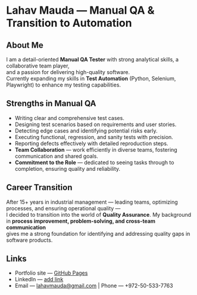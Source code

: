 # Lahav Mauda — Manual QA & Transition to Automation

## About Me
I am a detail-oriented **Manual QA Tester** with strong analytical skills, a collaborative team player,  
and a passion for delivering high-quality software.  
Currently expanding my skills in **Test Automation** (Python, Selenium, Playwright) to enhance my testing capabilities.

## Strengths in Manual QA
- Writing clear and comprehensive test cases.
- Designing test scenarios based on requirements and user stories.
- Detecting edge cases and identifying potential risks early.
- Executing functional, regression, and sanity tests with precision.
- Reporting defects effectively with detailed reproduction steps.
- **Team Collaboration** — work efficiently in diverse teams, fostering communication and shared goals.
- **Commitment to the Role** — dedicated to seeing tasks through to completion, ensuring quality and reliability.

## Career Transition
After 15+ years in industrial management — leading teams, optimizing processes, and ensuring operational quality —  
I decided to transition into the world of **Quality Assurance**. My background in **process improvement, problem-solving, and cross-team communication**  
gives me a strong foundation for identifying and addressing quality gaps in software products.

## Links

- Portfolio site — [GitHub Pages](https://lahavmauda.github.io/All-About-me/)
- LinkedIn — [add link](https://www.linkedin.com/in/lahav-mauda/)
- Email — lahavmauda@gmail.com | Phone — +972-50-533-7763

